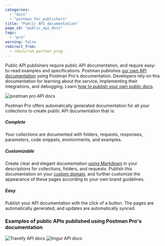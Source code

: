 ```yaml
---
categories: 
  - "docs"
  - "postman_for_publishers"
title: "Public API documentation"
page_id: "public_api_docs"
tags: 
  - "pro"
warning: false
redirect_from:
  - /docs/run_partner_prog
---
```


Public API publishers require public API documentation, and require easy-to-read examples and specifications. Postman publishes [our own API documentation](http://docs.api.getpostman.com) using Postman Pro's documentation. Developers rely on this documentation for learning about the service, implementing their integrations, and debugging. Learn [how to publish your own public docs](/docs/postman/api_documentation/publishing_public_docs).

![postman pro API docs](https://s3.amazonaws.com/postman-static-getpostman-com/postman-docs/59189909.png)  

Postman Pro offers automatically generated documentation for all your collections to create public API documentation that is:

##### **Complete**

Your collections are documented with folders, requests, responses, parameters, code snippets, environments, and examples.

##### **Customizable**

Create clear and elegant documentation [using Markdown](/docs/postman/api_documentation/how_to_document_using_markdown) in your descriptions for collections, folders, and requests. Publish this documentation on your [custom domain](/docs/postman/api_documentation/adding_and_verifying_custom_domains), and further customize the appearance of these pages according to your own brand guidelines. 

##### **Easy**

Publish your API documentation with the click of a button. The pages are automatically generated, and updates are automatically synced.

### Examples of public APIs published using Postman Pro's documentation

![Travefy API docs](https://s3.amazonaws.com/postman-static-getpostman-com/postman-docs/59189815.png)
![Imgur API docs](https://s3.amazonaws.com/postman-static-getpostman-com/postman-docs/59189801.png)

